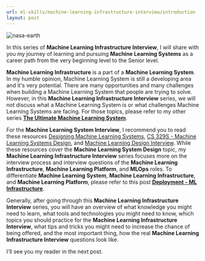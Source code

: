 ```yaml
---
url: ml-skills/machine-learning-infrastructure-interview/introduction
layout: post
---
```


![nasa-earth][nasa-earth]

In this series of **Machine Learning Infrastructure Interview**, I will share with you my journey of learning and pursuing **Machine Learning Systems** as a career path from the very beginning level to the Senior level.

**Machine Learning Infrastructure** is a part of a **Machine Learning System**. In my humble opinion, Machine Learning System is still a developing area and it's very potential. There are many opportunities and many challenges when building a Machine Learning System that people are trying to solve. However, in this **Machine Learning Infrastructure Interview** series, we will not discuss what a Machine Learning System is or what challenges Machine Learning Systems are facing. For those topics, please refer to my other series **[The Ultimate Machine Learning System](../../the-ultimate-machine-learning-system/)**.

For the **Machine Learning System Interview**, I recommend you to read these resources [Designing Machine Learning Systems](https://www.amazon.com/dp/1098107969), [CS 329S - Machine Learning Systems Design](https://stanford-cs329s.github.io/syllabus.html), and [Machine Learning Design Interview](https://www.amazon.com/dp/B09ZKJSKZ1). While these resources cover the **Machine Learning System Design** topic, my **Machine Learning Infrastructure Interview** series focuses more on the interview process and interview questions of the **Machine Learning Infrastructure**, **Machine Learning Platform**, and **MLOps** roles. To differentiate **Machine Learning System**, **Machine Learning Infrastructure**, and **Machine Learning Platform**, please refer to this post **[Deployment - ML Infrastructure](../../the-ultimate-machine-learning-system/deployment-part-3-ml-infrastructure/)**.

Generally, after going through this **Machine Learning Infrastructure Interview** series, you will have an overview of what knowledge you might need to learn, what tools and technologies you might need to know, which topics you should practice for the **Machine Learning Infrastructure Interview**, what tips and tricks you might need to increase the chance of being offered, and the most important thing, how the real **Machine Learning Infrastructure Interview** questions look like.

I'll see you my reader in the next post.

<!-- MARKDOWN LINKS & IMAGES -->

[nasa-earth]: /assets/images/ml-skills/machine-learning-infrastructure-interview/introduction/nasa-earth.jpg

